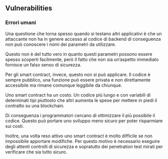 ## Vulnerabilities

### Errori umani

Una questione che torna spesso quando si testano altri applicativi è che un attaccante non ha in genere accesso al codice di backend di conseguenza non può conoscere i nomi dei parametri da utilizzare.

Questo non è del tutto vero in quanto questi parametri possono essere spesso scoperti facilmente, però il fatto che non sia un’aspetto immediato fornisce un falso senso di sicurezza.

Per gli smart contract, invece, questo non si può applicare. Il codice è sempre pubblico, una funzione può essere privata e non direttamente accessibile ma rimane comunque leggibile da chiunque.

Uno smart contract ha un costo. Un codice più lungo e con variabili di determinati tipi piuttosto che altri aumenta le spese per mettere in piedi il contratto su una blockchain.

Di conseguenza i programmatori cercano di ottimizzare il più possibile il codice. Questo può portare uno sviluppo meno sicuro per poter risparmiare sui costi.

Inoltre, una volta reso attivo uno smart contract è molto difficile se non impossibile apportare modifiche. Per questo motivo è necessario eseguire degli attenti controlli di sicurezza e sopratutto dei penetration test mirati per verificare che sia tutto sicuro.
